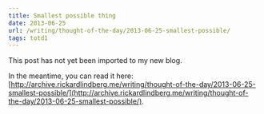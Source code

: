 ```yaml
---
title: Smallest possible thing
date: 2013-06-25
url: /writing/thought-of-the-day/2013-06-25-smallest-possible/
tags: totd1
---
```


This post has not yet been imported to my new blog.

In the meantime, you can read it here: [http://archive.rickardlindberg.me/writing/thought-of-the-day/2013-06-25-smallest-possible/](http://archive.rickardlindberg.me/writing/thought-of-the-day/2013-06-25-smallest-possible/).
